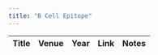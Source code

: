 ```yaml
---
title: "B Cell Epitope"
---
```


| Title | Venue | Year | Link | Notes |
| --- | --- | --- | --- | --- |

